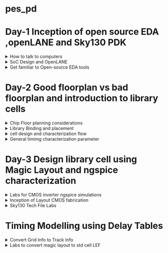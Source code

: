 # pes_pd
# Day-1 Inception of open source EDA ,openLANE and Sky130 PDK


</details>	

 <details>
 <summary> How to talk to computers  </summary>

### Introduction to QFN-48 package,chip,pads,core,die and IPs

 
 ![pd1](https://github.com/vishnupriyapesu/pes_pd/assets/142419649/7da74702-9420-4872-960e-81339d4c0f8e)

 
 Block diagram of Arduino board


 ![pd2](https://github.com/vishnupriyapesu/pes_pd/assets/142419649/c87f0870-8bba-4e3f-b347-d7e33db6a4e2)

 IC in board (Package : QFN -48 Quad flat No-leads)
 
 

![pd3](https://github.com/vishnupriyapesu/pes_pd/assets/142419649/16bd0abf-d166-416b-bcb4-5539bab55247)

example:

![pd4](https://github.com/vishnupriyapesu/pes_pd/assets/142419649/5b85bbf4-ab29-49d3-a71d-2b7c22dd01c8)

> chip is at the centre of the package


> the way the chip is connected to package is by **wirebounce**


> through **wirebounce** ,able to transfer all the signal from outside world


chip:

![pd5](https://github.com/vishnupriyapesu/pes_pd/assets/142419649/4c47281f-2f94-4289-9a0a-b9da48318f34)

components:

1. **PADS** :through which, can send signal inside the chip and viceverse
2. **core** : where all digital logic sits

3. **Die** : size of the entire chip,manufactured on the silicon 

RISC SoC:


![pd7](https://github.com/vishnupriyapesu/pes_pd/assets/142419649/90631909-0ff7-45ba-8ea5-073f0d41694d)


Foundary Ips(intellectual properties) 

Macros : pure digital logic


### Introduction to RISC-V


![pd8](https://github.com/vishnupriyapesu/pes_pd/assets/142419649/5b59a5bc-328d-464d-b3ca-56bc98a9dac8)


### From software Application to hardware

![Screenshot (182)](https://github.com/vishnupriyapesu/pes_pd/assets/142419649/e26f7e75-d474-40ac-9198-7e1f7bb8582b)


> c or any other language converted in to assembly level language by complier then assembly in turn converted in to binary code which hardware can understand


> there are two main interface


1. instructions (also called architecture of computer)

2.assembler,which converts assembly level to binary code





**Example:clock**

![Screenshot (181)](https://github.com/vishnupriyapesu/pes_pd/assets/142419649/d5d9eeac-e267-49fa-a5a2-ba479e3730ce)



</details>	
	
 <details>
 <summary> SoC Design and OpenLANE  </summary


### Introduction to all components of open-source digital asic design

**open source digital asic design**


![Screenshot (185)](https://github.com/vishnupriyapesu/pes_pd/assets/142419649/dbdd9025-835f-4ca5-8c54-b08c3c323585)



**Process Design Kit(PDK)**: 

> In the field of semiconductor manufacturing, a PDK is a set of files and data used by semiconductor designers to create and verify the physical layout of an integrated circuit (IC) on a silicon wafer.
> It includes information about the fabrication process, device models, and design rules


> PDK is the interface between fabrication and the designer


> google worked out an agreement with sky water the open source PDK for the 130nm process by skywater

> june 30 2020 google relewased first ever PDK open source

![Screenshot (186)](https://github.com/vishnupriyapesu/pes_pd/assets/142419649/b1174e08-aa59-4b6d-99e8-4e7b01beb6e9)


is 130nm fast?
yes it is ,
here are two examples:

![Screenshot (187)](https://github.com/vishnupriyapesu/pes_pd/assets/142419649/c1849600-fda9-4a21-947f-45e0bc84ae4c)


### simplified ASIC design flow:

![Screenshot (188)](https://github.com/vishnupriyapesu/pes_pd/assets/142419649/ed8c20fc-a6ac-4685-b23c-d92cd12742d0)

1. **synthesis**:
> coverts RTL to a circuit out of components from the standard cell library(SCL)

![Screenshot (190)](https://github.com/vishnupriyapesu/pes_pd/assets/142419649/767567d2-fcae-4695-b640-e8a096ca7893)

> standard cells,each cell has different views/models

--> Electrical, HDL,SPICE

--> Layout (Abstract and Detailed)


2. **floor /power planning**:


it depends on whether we are implementing the single component (MacroFloor planning)or whole chip(chip Floor planning)

macro Floor planning : Dimensions, pin locations,rows definition

![Screenshot (192)](https://github.com/vishnupriyapesu/pes_pd/assets/142419649/9917b9e9-f970-4233-b6ea-7462d67d0882)



chip Floor planning: partition the chip die between different system building blocks and place the I/O pads

![Screenshot (193)](https://github.com/vishnupriyapesu/pes_pd/assets/142419649/0cf29d23-1247-4fbf-9223-ea32c1d6fd4c)



3.**placement**

placements are done in tw steps:


--> global placemnts find optimal positions for old cells,cells may overlap

--> Detailed placements


4.**clocl tree synthesis**:

--> To deliver the clock to all sequential elements (e.g., FF) with minimum skew And in agood shape

-->Tree(H,X,...)


5. **routing**

--> implement the interconnect using the available metal layers

--> Metal tracks form a routing grid

--> Routing grid is huge 

--> Divide and Conquer


-- **Global Routin**g:Generates routing guides 


-- **Detailed Routing** : Uses the Routing guides to implement the actual wiring


6. **sign off**


--> **physical Verifications**

--Design rules Checking(DRC)


--Layout vs.Schematic(LVS)


-->**Timimg Verification**


--Static Timing Analysis



### Intoduction to openLANE and Strives chipsets

The problem is tougher when using Open source EDA


> Tools Qualificationa

> Tools Calibration

> Missing tools




**OpenLANE**

> Started as an Open Source Flow for a True Open Source Tape-out Experiment

> striVe is a family of Open everything SoCs

-- Open PDK, Open EDA,Open RTL


striVes has different members :

1. striVe : Sky 130 SCL + Synthesized 1Kbytes SRAM

2. striVe 2 : Sky 130 SCL +  1Kbytes Open RAM block

3. striVe 2a : striVe 2 with a single chip core module

4. strive 3 : OSU SCL + Synthesized 1Kbytes SRAM

5. striVe 5 : Sky 130 SCL + 8 x 1 Kbytes openRAM banks

6. striVe 6 : striVe 2 with DFT


![Screenshot (195)](https://github.com/vishnupriyapesu/pes_pd/assets/142419649/2860f943-a999-467e-9d83-35c8c37ebb62)



> The main goal of OpenLANE is to produce NO LVS violations , NO DRC violations and timing violations



> OpenLANE Tuned for SkyWater 130n Open PDK

OpenLANE has two modes of operation:

-- Autonomous or interactive

-- DesignSpace Exploration: find the best set of flow configuration



> OpenLANE has more number of design examples there are 43 design with their best configuration


### Introduction to OpenLANE detailed ASIC design flow

![Screenshot (196)](https://github.com/vishnupriyapesu/pes_pd/assets/142419649/e3d53506-ef0e-4020-a950-33ae9aff0e95)


![Screenshot (197)](https://github.com/vishnupriyapesu/pes_pd/assets/142419649/ac9d7579-40e5-4c39-9efd-64748a9f175b)



**Design For Test(DFT)**

> Scan Insertion

> Automatic Test Pattern Generation(ATPG)

> Test Patterns Compaction

> Fault Coverage

> Fault Simultion



**Logic Equivalence Check(LEC)**:

This is done by using **yosys**



>  Every time the netlist is modified ,verification must be performed

- CTS modifies the netlist

- post placement  optimizations modifies the netlist



> LEC is ude3s to formally confirm that the function did not change after modifying the netlist



**Dealing with Antenna Rules Violations:**

>  When ametal wire segment is fabricated ,it can act as an antenna.

- Reactive ion etching causes charge to accumulate on the wire

- Transistore gates can be damaged during fabrication

so for this problem we have two solutions :



1.Bridging attaches ahigher layer intermediary (requires Router awareness)


2. Add antenna diode cell to leak away charges (Antenna diodes are provides by the SCL)

- Add a fake Antenna Diode next to every cell input after placement


- Run the Antenna checker (Magic) in the routed layout

- if the checker reports a Violation on tthe cell input pin,replace the Fake Diode cell bu a real one




**Static Timing Analysis :**

> RC Extraction : DEF2SPEF

> STA: openSTA (openROAD)

</details>	
	
 <details>
 <summary> Get familiar to Open-source EDA tools  </summary>

 ### openlane Directory structure 

Sky 130A is pdk variant
which has two sub directries 

1. lib.ref : all the processor specific files

we will be working on pdk variant called sky130_fd_sc_hd

- sky130  : is the process name 

- fd : skywater foundary

- sc : standard cell

- hd(high density) : variant of pdk

2. lib.tech :specific to the tool



 ![Screenshot from 2023-09-09 15-55-07](https://github.com/vishnupriyapesu/pes_pd/assets/142419649/6bcaf760-d917-4601-9aca-3872e9dc8024)


![Screenshot from 2023-09-09 16-02-27](https://github.com/vishnupriyapesu/pes_pd/assets/142419649/cf9c5c18-c378-48ca-b00a-d941e9db811e)


### Design Preperation step



 after installing the openlane flow

 go to the terminal and run following command for access the openlane:

 > cd/desktop/works/tools/openlane_workshop__dir/openlane

> docker

> ./flow.tcl -interactive

> package require openlane 0.9



![Screenshot from 2023-09-09 16-30-35](https://github.com/vishnupriyapesu/pes_pd/assets/142419649/cc22233d-3a1b-4a79-8860-365f30f16333)





![Screenshot from 2023-09-09 22-14-04](https://github.com/vishnupriyapesu/pes_pd/assets/142419649/8113bfae-c09e-4e24-ac7a-0f7825e02d05)




![Screenshot from 2023-09-09 22-14-35](https://github.com/vishnupriyapesu/pes_pd/assets/142419649/73b39a21-749b-48b2-a612-a2f70cae03cf)

### review files after design and run synthesis


![Screenshot from 2023-09-09 22-15-40](https://github.com/vishnupriyapesu/pes_pd/assets/142419649/54068f86-6344-4a54-8e80-46ba7f3a6c06)



![Screenshot from 2023-09-10 15-59-02](https://github.com/vishnupriyapesu/pes_pd/assets/142419649/6b132569-9151-4b67-8b6c-59c6565f7971)


![Screenshot from 2023-09-10 15-59-59](https://github.com/vishnupriyapesu/pes_pd/assets/142419649/c2457dc5-a570-49a0-94c3-fcc1b6d3e68c)


![Screenshot from 2023-09-10 16-18-50](https://github.com/vishnupriyapesu/pes_pd/assets/142419649/fcfc0075-200f-4d4c-8264-4a7ca123bd5c)


![Screenshot from 2023-09-10 16-20-34](https://github.com/vishnupriyapesu/pes_pd/assets/142419649/bf37658d-f413-4f51-b630-2d58bd594e10)



![Screenshot from 2023-09-10 16-40-56](https://github.com/vishnupriyapesu/pes_pd/assets/142419649/e49811bd-91ce-43dd-99d0-394689276fb2)


**we will calculate filflops ratio**


</details>

# Day-2 Good floorplan vs bad floorplan and introduction to library cells

 <details>
 <summary> Chip Floor planning considerations  </summary

 ### Utilization factor and aspect ratio

 **Define width and height of core and die**

 
 
![Untitled1](https://github.com/vishnupriyapesu/pes_pd/assets/142419649/89e7c398-e484-48ed-9d72-3ca319762fcb)

minimum area requires for nelist given above

![Untitled2](https://github.com/vishnupriyapesu/pes_pd/assets/142419649/792a84ef-1036-4cac-9c1a-f89f1ca53f79)


 calculating  area occupied by the above netlist on a silicon  wafer

 ![Untitled3](https://github.com/vishnupriyapesu/pes_pd/assets/142419649/73dd995b-fe4a-4a24-aa1d-3cddcf8ee056)



utilization factor =(areaoccupied by netlist)/(Total area of the core)


for the above netlist there is 100 % utilization and utlization factor is 1
> if this  the case we cannot add extra components(for optimization) to the die since there is no spcae in die (i.e., utlization is 100%)


> so in many cases we will keep utilization factor approximately 0.5 or 0.6.



**aspect ratio**


aspect ratio=(height)/(width)


> here for above netlist aspect ratio is 1 whuch signifies that the chip is square shaped .id ratio is other than 1 then chip is rectangle shaped.


### pre-placed cells


![Untitled4](https://github.com/vishnupriyapesu/pes_pd/assets/142419649/af7b7365-e798-4e33-a7da-7bb1de82ede3)



![Untitled5](https://github.com/vishnupriyapesu/pes_pd/assets/142419649/dad5dcf7-c7c5-4571-92fb-8cb3578790c9)



similarly there are ither IP's available

- memory

- clock gating cell

- camparator

-mux


> the arrangement of these IP's  is reffered as floorplanning

> these IP's have user defined locations ,and hence are placed  in chip before automated placement -and-routing and are called **pre-placed cells**

>  Automated placement and routing tools places the remaining logical cells in the design onto chip


### de-coupling capacitor 


![Untitled1](https://github.com/vishnupriyapesu/pes_pd/assets/142419649/2131e526-9a01-4529-9b6d-f8e3fe8a09f0)


- During switching operation, the circuit demands switching current  i.e., peak current

- due to the presence ofRdd and Ldd there will be a voltage drop across them and the voltage atnode'A' would be Vdd

  
Noise margin Graph


![Untitled1](https://github.com/vishnupriyapesu/pes_pd/assets/142419649/24c9d75e-692d-442b-b8e9-6aab437bda58)

- any voltage lies between vOL to VIL ----logic 0


- any voltage lies between VOH to VIH ----logic 1

- in the undefined region any voltage can go either areas (0 or 1) which is danger(grey area).so in this we have problem of large physical distance ,here comes the concept of **De-coupling**

> De-coupling capacitors are huge capacitors filled with charge


> as name says decoupling it de couples circuit from main supply


**no switching activities are missed** by using decoupling capacitor



### power planning


after solving the problem current demand  using de-coupling 
now we have problem of signal power supply ,i.e.,

if a particular macro is repeated multiple times on chip then the current demand for each and every elemt of macro

![Untitled3](https://github.com/vishnupriyapesu/pes_pd/assets/142419649/435a7f46-0568-4c5b-a2b8-a4f123ca1358)


- assume signal(0-1) has been sent from driver to load

- we should make sure that load is receiving the same signal from driver

![Untitled4](https://github.com/vishnupriyapesu/pes_pd/assets/142419649/d1fe97ee-2e23-4ae8-a185-e2b10d5f0a4d)


NOTE: we sont have any decoupling capacitor in the path from driver to load 


> assume 16 bit bus is connected to inverter

in this case all the charged capacitior should discharge and discharged should be charged


![Untitled5](https://github.com/vishnupriyapesu/pes_pd/assets/142419649/19b41112-dc22-485b-94b3-84e1ebaf61e6)


![Untitled6](https://github.com/vishnupriyapesu/pes_pd/assets/142419649/12682a9b-2d8f-4333-87df-ce188601db3d)

> in the above case all the charged capcitor are discharging at the same time and having same ground ,here we can see **ground bounce** and , it either goes to 1 or 0 which not predictable

![Untitled7](https://github.com/vishnupriyapesu/pes_pd/assets/142419649/fe53bf89-4543-41d2-a84e-719433b32191)


> in the above case all the discharges capacitor are charging at the same time and they have only one power supply so we can see **voltage bounce**

**problem is due to singal power supply**

we can solve this using multiple power supply

> by using multiple power supplies capacitors takes current from nearest power supply and dump the current to the nearest ground



![Untitled8](https://github.com/vishnupriyapesu/pes_pd/assets/142419649/5dcec9e9-c056-4256-b686-753c8b749317)


![Untitled9](https://github.com/vishnupriyapesu/pes_pd/assets/142419649/77369ad2-c7d1-418e-a1e3-0a5233032a07)




### pin planning


ordering of input and output ports are random



![Untitled1](https://github.com/vishnupriyapesu/pes_pd/assets/142419649/0193fd1b-0c39-48e6-aff5-94231e4b95c9)



### steps to run flooeplan using openLANE


![Screenshot from 2023-09-17 16-12-49](https://github.com/vishnupriyapesu/pes_pd/assets/142419649/bbbb77b4-eff2-44e2-9418-3c2f43912534)




![Screenshot from 2023-09-17 16-06-59](https://github.com/vishnupriyapesu/pes_pd/assets/142419649/23a54bfd-0cd1-4d09-adc6-3450de2a9754)




![Screenshot from 2023-09-17 16-08-05](https://github.com/vishnupriyapesu/pes_pd/assets/142419649/fb49d854-1003-49a8-abf2-2e6ebedf9a1a)



![Screenshot from 2023-09-17 16-11-48](https://github.com/vishnupriyapesu/pes_pd/assets/142419649/bc4ece4f-db54-463d-809c-f3d391673ff5)



now to acsess the layout design we need to follow the following commands


-  /Desktop/work/tools/openlane_working_dir/openlane/designs/picorv32a/runs/17-09_11-57/results/floorplan

-  less picorv32a.floorplan.def

- shift q

- magic -T /home/vsduser/Desktop/work/tools/openlane_working_dir/pdks/sky130A/libs.tech/magic/sky130A.tech lef read ../../tmp/merged.lef def read picorv32a.floorplan.def &



![Screenshot from 2023-09-17 18-28-59](https://github.com/vishnupriyapesu/pes_pd/assets/142419649/8aae29a9-27de-4896-ad71-dc42368ca167)


![Screenshot from 2023-09-17 18-23-35](https://github.com/vishnupriyapesu/pes_pd/assets/142419649/1db34670-07af-4c1c-9c6d-5e5b4c3eee3d)


![Screenshot from 2023-09-17 18-24-47](https://github.com/vishnupriyapesu/pes_pd/assets/142419649/57e5d94f-fee6-443a-b786-71b8cb3238f5)



![Screenshot from 2023-09-17 18-26-35](https://github.com/vishnupriyapesu/pes_pd/assets/142419649/109e3682-13aa-4529-ada8-053a49661462)


![Screenshot from 2023-09-17 18-28-09](https://github.com/vishnupriyapesu/pes_pd/assets/142419649/858c6fd0-b8d5-4780-a6d9-c5b5155051f2)


</details>

<details>
<summary> Library Binding and placement </summary>

### netlist binding and initial place design
![Untitled2](https://github.com/vishnupriyapesu/pes_pd/assets/142419649/841327a2-722f-45b3-819d-539fd0ffcaa0)

![3](https://github.com/vishnupriyapesu/pes_pd/assets/142419649/ac7cafe2-94cd-4503-abf8-a24e997f3bd2)


![4](https://github.com/vishnupriyapesu/pes_pd/assets/142419649/a4b8bae4-3795-4412-92e8-25a6007b34ce)


Library --it contains informsation of delay of gates,shapes andsize of the cells

larger the size least is resistance 

**placing netlist on to the floorplan**

![5](https://github.com/vishnupriyapesu/pes_pd/assets/142419649/98aa6adc-6ced-46a3-94d5-97256a8f2f1f)


sice there huge distance between the some flipflops we can fix it by optimizing



### optimize placement using estimated wire length and capacitance

here comes the concept of repeaters to minmize the distance between flipflop 

Repeaters are buffer which recondition the original signal ,replicated original signal and send so that the integrity of the signal remains same but there is lose of area.


![6](https://github.com/vishnupriyapesu/pes_pd/assets/142419649/e2b7c34d-dfc5-4129-9830-18d9cd003d72)


### Need for characterization

**design flow for implementing design on to chip**

1) **logic synthesis** :convert functionality in to legal hardware.

- output of logic synthesis is arrangement of gates  representing the original functionality using RTL


2) **Floorplanning**: import the output of logic synthesis

- decide the size and shape of core and die

3) **placement**:logic cells in logic synthesis are placed on the chip

4) **clock tree synthesis**: clock signal reaching every point of cells

5) **Routing**

6) **static time analysis**:set up time, whole time ,maximum acheivable frequency of circuit


![7](https://github.com/vishnupriyapesu/pes_pd/assets/142419649/99a61ef2-797f-4c8b-b030-42461ff4a7e3)



![8](https://github.com/vishnupriyapesu/pes_pd/assets/142419649/46d0e20d-8a57-4b74-b031-dfd41c150ead)



![9](https://github.com/vishnupriyapesu/pes_pd/assets/142419649/5ade5dfc-216d-4366-9c4c-0cd72f871857)




### congestion aware placement using RePlAce 


![Screenshot from 2023-09-17 20-12-48](https://github.com/vishnupriyapesu/pes_pd/assets/142419649/eef5d057-2790-4eae-9861-4126580a0b71)



![Screenshot from 2023-09-17 20-13-09](https://github.com/vishnupriyapesu/pes_pd/assets/142419649/6a2a1c0c-ea18-4fcc-8fae-4f361ffbf696)


</details>
<details>
<summary>cell design and characterization flow</summary>

 ### inputs for cell design flow

 ![10](https://github.com/vishnupriyapesu/pes_pd/assets/142419649/89f0cb28-da4d-4f69-9474-b92044a9d54a)


 cell design flow has 3 parts 

 1) Inputs

 2) Design steps

 3) Outputs


**1) Inputs:** Process design kits


- DRC and LVS rules ,SPICE models,library and user defined specs

![11](https://github.com/vishnupriyapesu/pes_pd/assets/142419649/3a90cc15-4ea0-488f-847a-3d3edb95a692)


**Use defined specs**

- cell height -- seperation between the power grill and ground grill(Dry strenghth) should be maintained

![12](https://github.com/vishnupriyapesu/pes_pd/assets/142419649/15b04593-6d9c-4de7-bfc4-5afa55271cce)

- supply voltage : take care of noise margin level with resppect to voltage

- Metal layers

- 
![13](https://github.com/vishnupriyapesu/pes_pd/assets/142419649/fa182eff-d76b-4205-818d-26044fc5608c)

- pin location

- Drawn gate-length


**2)Design Steps :** Circuit design,layout design,characterization

![14](https://github.com/vishnupriyapesu/pes_pd/assets/142419649/964b5148-5fdc-47e9-997e-a4fcba047298)


![15](https://github.com/vishnupriyapesu/pes_pd/assets/142419649/e77f458a-3763-48ad-87ae-74754a2a2112)

**3)outputs:** circuit description language,GDS2 ,LEF,extracted spice netlist(.cir),Timing ,noise ,power .libs,function

### Typical characterization flow

1) read model files

2) read extracted spice netlist

3) define behaviour of buffer

4) read sub circuit of cell

5) attach the neccessary pwer sources

6) apply the stimulus

7) providing neccessary output capacitance

8) necessary stimulation command


![16](https://github.com/vishnupriyapesu/pes_pd/assets/142419649/ee406128-9df3-4eb7-9c05-38d08fec7a9a)



![17](https://github.com/vishnupriyapesu/pes_pd/assets/142419649/6e146a8c-e2ff-4d2e-ba7a-1cf5b462a64e)



![18](https://github.com/vishnupriyapesu/pes_pd/assets/142419649/258ff183-c124-4308-aa10-d40f812620bc)


</details>
<details>
<summary>General timimg characterization parameter</summary>

### Timing threshold definitions

threshold point of waveforms

**two inverters back to back**

![19](https://github.com/vishnupriyapesu/pes_pd/assets/142419649/14bd6b9f-523b-41bd-b104-5bd984628fda)


slew low rise threshold: defines the point towards the lower side of power supply.Typical value is 20
%

slew high rise threshold: defines the point towards the higher side of power supply.Typical value is 20
%

in rise threshold:generally take 50% of input waveform

outrise threshold:generally take 50% of output waveform


![20](https://github.com/vishnupriyapesu/pes_pd/assets/142419649/7b691f03-c72a-4b6a-b727-1f93017380bc)

### propagation delay and transition delay

#### propogation delay


![21](https://github.com/vishnupriyapesu/pes_pd/assets/142419649/1dab8904-3c32-46dd-91ab-1b4fcb31244c)

- case where threshold are choosen in a right way and circuit is designed properly

![23](https://github.com/vishnupriyapesu/pes_pd/assets/142419649/f47dbcca-a67d-4c29-b768-aa71a424c1aa)

- case where threshold value are not choosen in a right way
  
![22](https://github.com/vishnupriyapesu/pes_pd/assets/142419649/6371ea3f-5fdc-45a2-890b-6b525033de4a)


- case where threshold are choosen in a right way but circuit design is not in proper way


![26](https://github.com/vishnupriyapesu/pes_pd/assets/142419649/8a0c2370-b9f1-4d56-a791-fc5781d301de)




![25](https://github.com/vishnupriyapesu/pes_pd/assets/142419649/5167cb0b-9ad9-42c8-9a31-081c4dacb794)



#### transition delay


![27](https://github.com/vishnupriyapesu/pes_pd/assets/142419649/7f6d3884-94e2-430d-8007-a6cc1e968307)



![28](https://github.com/vishnupriyapesu/pes_pd/assets/142419649/aa634a66-ad47-4765-a83d-085c56b1bcb6)



![29](https://github.com/vishnupriyapesu/pes_pd/assets/142419649/b96e44fc-219f-4c6a-b1e3-7888bcdb3c8f)

</details>

# Day-3 Design library cell using Magic Layout and ngspice characterization

</details>
<details>
<summary>Labs for CMOS inverter ngspice simulations</summary>

### IO placer revision

to cahnge the io pin configuration :


![Screenshot from 2023-09-18 05-51-12](https://github.com/vishnupriyapesu/pes_pd/assets/142419649/30493a87-5f2c-43e4-9a6d-196620ef10be)

![Screenshot from 2023-09-18 05-54-11](https://github.com/vishnupriyapesu/pes_pd/assets/142419649/bb01be30-8c2c-42eb-9fbd-b789bd5512a1)



### Spice deck creation for CMOS inverter

**SPICE deck**

-it contains connectivity information about netlist,inputs to the stimulation,tap points and outputs

![30](https://github.com/vishnupriyapesu/pes_pd/assets/142419649/68a04d74-d01b-4ec3-a6cf-339f3087a47c)



![31](https://github.com/vishnupriyapesu/pes_pd/assets/142419649/071b3a78-14a5-4ef4-8348-8fb71dea6a92)

![33](https://github.com/vishnupriyapesu/pes_pd/assets/142419649/b1a4dd97-835d-45d5-b6e0-e5fa664d82c8)


- Cload ,connected between output and 0,the value of cload is 10f

- supply voltage connected between 0 and 2.5

- input voltage connected 0 and 2.5

 **simulation command**
- .op

-.dc vin 0 2.5 0.05


complete description of NMOS and PMOS:   .LIB "tsmc_025um_model.mod" CMOS+MODELS

-  .end

### switching threshold Vm
**SPICE waveform**

![34](https://github.com/vishnupriyapesu/pes_pd/assets/142419649/08fb9eda-c8e9-4619-b5b1-8cecdc35ae60)



- PMOS is bigger in size than NMOS

- shapes of wavefoems are same

- switching threshold ,Vin = Vout

- we can observe in to above waveform at the intersection both NMOS and PMOS are insaturation region,where in there are high chances of leakage


![35](https://github.com/vishnupriyapesu/pes_pd/assets/142419649/8d0dc63b-1980-40a8-a3ad-6de69ed3ee7f)


### static and dynamic simulation of CMOS inverter



![36](https://github.com/vishnupriyapesu/pes_pd/assets/142419649/87e925ab-89e7-4a1f-8eb4-d47d8207475b)

### Lab steps to git clone vsdstdcelldesign

- git cloning the repo of **https://github.com/nickson-jose/vsdstdcelldesign.git**




![Screenshot from 2023-09-18 07-56-53](https://github.com/vishnupriyapesu/pes_pd/assets/142419649/c4d98e6e-7862-405a-aa3b-4a51fe778152)


magic -T sky130A.tech sky130_inv.mag &


![Screenshot from 2023-09-18 07-54-28](https://github.com/vishnupriyapesu/pes_pd/assets/142419649/a4cd4cc1-8af6-4eac-91a1-50832051e096)


![Screenshot from 2023-09-18 07-54-02](https://github.com/vishnupriyapesu/pes_pd/assets/142419649/b98b6191-232c-420c-822b-a7497a030ceb)



</details>
<details>
<summary>Inception of Layout CMOS fabrication</summary>

### create Active regions


**16 mask CMOS process**


1)selecting a substrate: Ptype silicon substarte (high resistivity (5~50 ohms),doping level(10^15 cm^-3),orientation 100)


- doping level mained low than well doping



2) creating active region for transistors:

-silicon di oxide(~40nm sio2)


-depoist layer silicon nitride(~80nm si3n4)


- depoist photoresist(1um )

![37](https://github.com/vishnupriyapesu/pes_pd/assets/142419649/24c09664-156e-495d-8d4d-f0e5bc66a515)

  

-  next up on the photoresist material apply mask 1

where ever ther is mask the uv light will not reach 

the area which area protected by the mask will be washed out

![44](https://github.com/vishnupriyapesu/pes_pd/assets/142419649/baa40c4e-d817-43aa-a979-47bd4d45b5a9)

![38](https://github.com/vishnupriyapesu/pes_pd/assets/142419649/9fbb5c4a-ed7e-4af5-bfb1-aaabc8e076c3)

- removal of mask
![39](https://github.com/vishnupriyapesu/pes_pd/assets/142419649/1c5413c6-bd05-4086-9f41-d44d96b58296)

- si3n4 etched
![40](https://github.com/vishnupriyapesu/pes_pd/assets/142419649/60102e53-931b-41eb-966c-c7be90d3fe21)

- removal of photoresistor because the si3n4 acts as protection layer
![41](https://github.com/vishnupriyapesu/pes_pd/assets/142419649/981b4a45-f341-47ec-b218-707f2b6ae40a)

- furnace
![42](https://github.com/vishnupriyapesu/pes_pd/assets/142419649/dbd15f87-75df-427f-a244-5135d89b80a3)

- Local oxodation of silicon called **locos**
![43](https://github.com/vishnupriyapesu/pes_pd/assets/142419649/f34e0e56-dc8d-47ce-ac55-0d6a5aea1c19)

- si3N4 etched by hot phosphoric acid


![45](https://github.com/vishnupriyapesu/pes_pd/assets/142419649/ab03bdf9-76e0-4956-8c90-26a1de6f4e13)


3)Formation of nwell and pwell

- for p well use boron material
![46](https://github.com/vishnupriyapesu/pes_pd/assets/142419649/c3b087f3-2570-402c-b288-d99763f63d08)

- for nwell use phosphorous material


![47](https://github.com/vishnupriyapesu/pes_pd/assets/142419649/138e8f82-c524-48d7-8f8b-b41675d48558)



![48](https://github.com/vishnupriyapesu/pes_pd/assets/142419649/48619e6d-1475-4948-a813-1a16835f542d)


4)Formation of Gate: photolithography

5)Lightly Doped Drain Formation(LDD):

6)Source and Drain Formation

7)Steps to form Contacts and Interconnects(local)
 
 tiN etched off by ussing RCA cleaning :


 - deionized water

 - Ammonium hydroxide (NH4oH)

 - Hydrogen peroxide (H2o2)

8) Higher Level Metal Formation



### lab introduction to Sky130 basic layers layout and LEFusing inverter



![Screenshot from 2023-09-18 12-01-06](https://github.com/vishnupriyapesu/pes_pd/assets/142419649/0d303aca-29a1-4203-91cb-6a12c9c1c787)

to check the error in the layout

- drc--->drc find error

- in tkcon.tcl it shows the error

- 
![Screenshot from 2023-09-18 12-10-23](https://github.com/vishnupriyapesu/pes_pd/assets/142419649/336d65eb-acfc-4ad6-8974-09c5c453d59a)


  to access the spice netlist(in tkcon.tcl):
  

  
![Screenshot from 2023-09-18 12-17-14](https://github.com/vishnupriyapesu/pes_pd/assets/142419649/65561f72-29b2-485a-8810-caa831f2ea2d)

to copy the parasitic capacitance we do **ext2spice cthresh 0 rthresh 0**


![Screenshot from 2023-09-18 12-14-36](https://github.com/vishnupriyapesu/pes_pd/assets/142419649/f86453c2-9a35-43e7-a4e1-330d4d854ce3)

We can observe sky130_inv.ext file is created


</details>

<details>
<summary> Sky130 Tech File Labs</summary>

### Lab Steps to create final SPICE deck using sky130 tech

![Screenshot from 2023-09-18 13-51-16](https://github.com/vishnupriyapesu/pes_pd/assets/142419649/375c2058-04d7-4f36-9ad8-62782443a1e8)

press g for grid

![Screenshot from 2023-09-18 13-52-43](https://github.com/vishnupriyapesu/pes_pd/assets/142419649/0eda826e-8686-48e1-b49f-7e309ecef8c5)


to acess the spice file 

 - gedit sky130_inv.spice

![Screenshot from 2023-09-18 13-55-00](https://github.com/vishnupriyapesu/pes_pd/assets/142419649/b8b4936f-2f35-41ad-8279-0b141d442fee)



### Lab Steps to characterize  inverter using sky130 model files

ngspice sky130_inv.spice : to access the ngspice file

![Screenshot from 2023-09-18 14-01-16](https://github.com/vishnupriyapesu/pes_pd/assets/142419649/11c377d7-e790-48e3-9676-3cd0cd71ba0b)



![Screenshot from 2023-09-18 14-06-11](https://github.com/vishnupriyapesu/pes_pd/assets/142419649/61142445-036d-440f-bd1b-dcca20760c4f)


for plotting: plot y vs time a

![Screenshot from 2023-09-18 14-12-31](https://github.com/vishnupriyapesu/pes_pd/assets/142419649/648d1d8e-2a20-4221-991f-d74a901df5f5)


![Screenshot from 2023-09-18 14-18-05](https://github.com/vishnupriyapesu/pes_pd/assets/142419649/aab7dded-909b-46aa-b372-d01c61cc90dc)


Rise Time: time taken to rise from 20% to 80% of the max value -> 2.25075e-09 - 2.184e-09 = 0.006675e-09 s.

![Screenshot from 2023-09-18 14-20-18](https://github.com/vishnupriyapesu/pes_pd/assets/142419649/cba3ce25-53c5-44c5-a44a-8d752190879d)



### Sky130 PDKS and Steps to Download Magic Tool

-  wget http://opencircuitdesign.com/open_pdks/archive/drc_tests.tgz


-mv drc_tests.tgz Desktop/   (move te file to Desktop)

-tar xfz drc_tests.tgz 

- magic -d XR


![Screenshot from 2023-09-18 14-29-49](https://github.com/vishnupriyapesu/pes_pd/assets/142419649/e2b405e6-a86e-44bf-bc19-940c0dd84b6d)


now go to the files open met3.mag


![Screenshot from 2023-09-18 14-29-20](https://github.com/vishnupriyapesu/pes_pd/assets/142419649/34b3d15b-d1a8-40f6-9a4e-fdabfb7dbbac)



</details>

# Timing Modelling using Delay Tables

<details>

 <summary>Convert Grid Info to Track Info</summary>
 


guidelines for standard cell set:

- input and output port should be  on the intersection of the vertical and horizontal tracks

- tracks are used during routing

now the appearing on the magic we do the following step should be done:


-  magic -T sky130.tech sky130_inv.mag

- less tracks.info

![Screenshot from 2023-09-19 09-59-56](https://github.com/vishnupriyapesu/pes_pd/assets/142419649/7458475b-f9fb-45d8-84a2-4e837fd405a4)


![Screenshot from 2023-09-19 09-57-42](https://github.com/vishnupriyapesu/pes_pd/assets/142419649/3e634d21-c1e5-48e5-8f14-8cd3b8a5db68)

![Screenshot from 2023-09-19 09-53-16](https://github.com/vishnupriyapesu/pes_pd/assets/142419649/99c85ae2-ae6d-418e-b6ca-bbc81847b97b)



then on the tkcon window do 

![Screenshot from 2023-09-19 09-54-19](https://github.com/vishnupriyapesu/pes_pd/assets/142419649/1b73f778-edf3-4581-8ad4-8be085036ace)




we can observe in the below picture that the grid has appeared:


![Screenshot from 2023-09-19 09-54-30](https://github.com/vishnupriyapesu/pes_pd/assets/142419649/b01ab119-dd88-448c-ae7b-49cbc7b8d32d)


- grid we will use for LEF

</details>
<details>
	<summary>Labs to convert magic layout to std cell LEF</summary>


the another guideline foe std cell is:

- width of the standard cell should be odd multiple of the track pitch and height should be odd multiple of vertical pitch


portnumber: decides the order in which the length is written

![Screenshot from 2023-09-19 10-18-41](https://github.com/vishnupriyapesu/pes_pd/assets/142419649/480eb623-26a5-4d79-88b3-8bcbd53a23dd)

this how we need to define port number for specified layer 

after we are done with port number specifiaction we are ready to extract LEF file


to be precise with name of the cell 

- go the tkcon and stype **save sky130_vsdinv.mag**
 
- and check the list for vsdcell directory

![Screenshot from 2023-09-19 10-24-43](https://github.com/vishnupriyapesu/pes_pd/assets/142419649/70bca965-3a15-4585-bf87-4fbe642e6b87)


To create lef file :
- go to the tkcon and type **lef write**

![Screenshot from 2023-09-19 10-30-13](https://github.com/vishnupriyapesu/pes_pd/assets/142419649/588d9e8a-fbd5-41e9-8b65-1ebf24f3b15d)


then, type **less sky130_vsdinv.lef

![Screenshot from 2023-09-19 10-37-10](https://github.com/vishnupriyapesu/pes_pd/assets/142419649/0f5a88ab-6b25-4aed-8af9-d48900eb3c5f)



![Screenshot from 2023-09-19 10-34-26](https://github.com/vishnupriyapesu/pes_pd/assets/142419649/6813d411-dc70-43b5-a08a-1d8ef37aa431)


